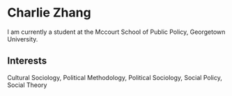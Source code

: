 # Charlie Zhang

I am currently a student at the Mccourt School of Public Policy, Georgetown University. 

## Interests

Cultural Sociology, Political Methodology, Political Sociology, Social Policy, Social Theory
